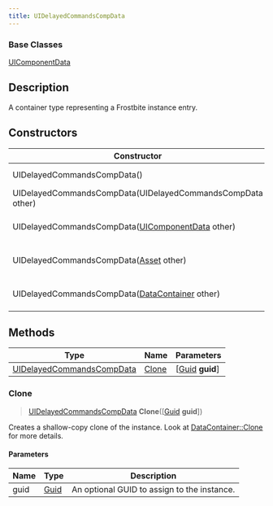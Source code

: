 ```yaml
---
title: UIDelayedCommandsCompData
---
```

### Base Classes

[UIComponentData](/vext/ref/fb/uicomponentdata/)

## Description

A container type representing a Frostbite instance entry.

## Constructors

| Constructor                                                                          | Description                                                                                                                               |
| ------------------------------------------------------------------------------------ | ----------------------------------------------------------------------------------------------------------------------------------------- |
| UIDelayedCommandsCompData()                                                          | Create a new instance of this container type.                                                                                             |
| UIDelayedCommandsCompData(UIDelayedCommandsCompData other)                           | Create a reference copy of an instance of the same type.                                                                                  |
| UIDelayedCommandsCompData([UIComponentData](/vext/ref/fb/uicomponentdata/) other)                  | Upcast an instance of type [UIComponentData](/vext/ref/fb/uicomponentdata/) to [UIDelayedCommandsCompData](/vext/ref/fb/uidelayedcommandscompdata/).                  |
| UIDelayedCommandsCompData([Asset](/vext/ref/fb/asset/) other)                                      | Upcast an instance of type [Asset](/vext/ref/fb/asset/) to [UIDelayedCommandsCompData](/vext/ref/fb/uidelayedcommandscompdata/).                                      |
| UIDelayedCommandsCompData([DataContainer](/vext/ref/shared/class/datacontainer) other) | Upcast an instance of type [DataContainer](/vext/ref/shared/class/datacontainer) to [UIDelayedCommandsCompData](/vext/ref/fb/uidelayedcommandscompdata/). |

## Methods

| Type                                                   | Name            | Parameters                                     |
| ------------------------------------------------------ | --------------- | ---------------------------------------------- |
| [UIDelayedCommandsCompData](/vext/ref/fb/uidelayedcommandscompdata/) | [Clone](#clone) | \[[Guid](/vext/ref/shared/class/guid) **guid**\] |

### Clone

> [UIDelayedCommandsCompData](/vext/ref/fb/uidelayedcommandscompdata/) **Clone**(\[[Guid](/vext/ref/shared/class/guid) **guid**\])

Creates a shallow-copy clone of the instance. Look at [DataContainer::Clone](/vext/ref/shared/class/datacontainer#clone) for more details.

#### Parameters

| Name | Type         | Description                                 |
| ---- | ------------ | ------------------------------------------- |
| guid | [Guid](/vext/ref/shared/class/guid/) | An optional GUID to assign to the instance. |
